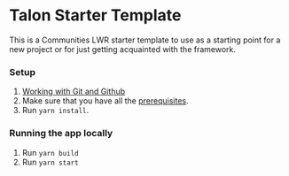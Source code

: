 # Talon Starter Template

This is a Communities LWR starter template to use as a starting point for a new project or for just getting acquainted with the framework.

### Setup
1. [Working with Git and Github](https://confluence.internal.salesforce.com/x/M0HRD)
2. Make sure that you have all the [prerequisites](https://confluence.internal.salesforce.com/x/M0HRD).
3. Run `yarn install`.

### Running the app locally
1. Run `yarn build`
2. Run `yarn start`